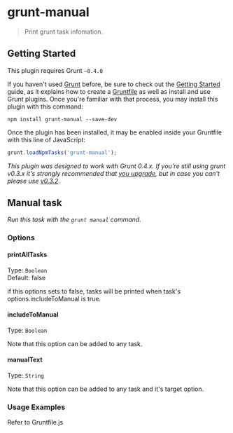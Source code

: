 # grunt-manual

> Print grunt task infomation.



## Getting Started
This plugin requires Grunt `~0.4.0`

If you haven't used [Grunt](http://gruntjs.com/) before, be sure to check out the [Getting Started](http://gruntjs.com/getting-started) guide, as it explains how to create a [Gruntfile](http://gruntjs.com/sample-gruntfile) as well as install and use Grunt plugins. Once you're familiar with that process, you may install this plugin with this command:

```shell
npm install grunt-manual --save-dev
```

Once the plugin has been installed, it may be enabled inside your Gruntfile with this line of JavaScript:

```js
grunt.loadNpmTasks('grunt-manual');
```

*This plugin was designed to work with Grunt 0.4.x. If you're still using grunt v0.3.x it's strongly recommended that [you upgrade](http://gruntjs.com/upgrading-from-0.3-to-0.4), but in case you can't please use [v0.3.2](https://github.com/gruntjs/grunt-contrib-clean/tree/grunt-0.3-stable).*



## Manual task
_Run this task with the `grunt manual` command._

### Options

#### printAllTasks
Type: `Boolean`  
Default: false

if this options sets to false, tasks will be printed when task's options.includeToManual is true.

#### includeToManual
Type: `Boolean`

Note that this option can be added to any task.

#### manualText
Type: `String`

Note that this option can be added to any task and it's target option.


### Usage Examples

Refer to Gruntfile.js
